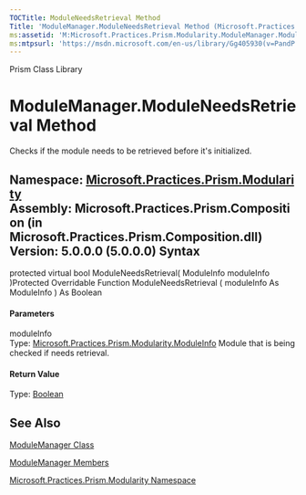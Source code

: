 ```yaml
---
TOCTitle: ModuleNeedsRetrieval Method
Title: 'ModuleManager.ModuleNeedsRetrieval Method (Microsoft.Practices.Prism.Modularity)'
ms:assetid: 'M:Microsoft.Practices.Prism.Modularity.ModuleManager.ModuleNeedsRetrieval(Microsoft.Practices.Prism.Modularity.ModuleInfo)'
ms:mtpsurl: 'https://msdn.microsoft.com/en-us/library/Gg405930(v=PandP.50)'
---
```


Prism Class Library

ModuleManager.ModuleNeedsRetrieval Method
=============================================

Checks if the module needs to be retrieved before it's initialized.

**Namespace:** [Microsoft.Practices.Prism.Modularity](https://msdn.microsoft.com/n:microsoft.practices.prism.modularity)
**Assembly:** Microsoft.Practices.Prism.Composition (in Microsoft.Practices.Prism.Composition.dll) Version: 5.0.0.0 (5.0.0.0)
Syntax
------

<span id="syntaxToggle"></span>protected virtual bool ModuleNeedsRetrieval( ModuleInfo moduleInfo )Protected Overridable Function ModuleNeedsRetrieval ( moduleInfo As ModuleInfo ) As Boolean
#### Parameters

moduleInfo  
Type: [Microsoft.Practices.Prism.Modularity.ModuleInfo](https://msdn.microsoft.com/t:microsoft.practices.prism.modularity.moduleinfo)
Module that is being checked if needs retrieval.

#### Return Value

Type: [Boolean](http://msdn2.microsoft.com/en-us/library/a28wyd50)

See Also
--------

<span id="seeAlsoToggle"></span>
[ModuleManager Class](https://msdn.microsoft.com/t:microsoft.practices.prism.modularity.modulemanager)

[ModuleManager Members](https://msdn.microsoft.com/allmembers.t:microsoft.practices.prism.modularity.modulemanager)

[Microsoft.Practices.Prism.Modularity Namespace](https://msdn.microsoft.com/n:microsoft.practices.prism.modularity)
